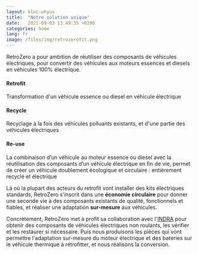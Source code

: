 ```yaml
---
layout: bloc-whyus
title:  "Notre solution unique"
date:   2021-09-03 13:49:35 +0200
categories: home
lang: fr
image: /files/img/retrozerofit.png
---
```


RetroZero a pour ambition de réutiliser des composants de véhicules électriques, pour convertir des véhicules aux moteurs essences et diesels en véhicules 100% électrique.

<div class="features clearfix" data-aos="fade-up" data-aos-delay="100">
<i class="fa fa-recycle" style="color: #35b729"></i>            
    <h4>Retrofit</h4>
    <p>Transformation d'un véhicule essence ou diesel en véhicule électrique</p>
</div>

<div class="features clearfix" data-aos="fade-up" data-aos-delay="200">
<i class="fa fa-recycle" style="color: #35b729"></i>          
    <h4>Recycle</h4>
    <p>Recyclage à la fois des véhicules polluants existants, et d'une partie des véhicules électriques</p>
</div>

<div class="features clearfix" data-aos="fade-up" data-aos-delay="300">
<i class="fa fa-recycle" style="color: #35b729"></i>
    <h4>Re-use</h4>
    <p>La combinaison d’un véhicule au moteur essence ou diesel avec la réutilisation des composants d’un véhicule électrique en fin de vie, permet de créer un véhicule doublement écologique et circulaire : entièrement recyclé et électrique</p>
</div>

Là où la plupart des acteurs du retrofit vont installer des kits électriques standards, RetroZero s'inscrit dans une **économie circulaire** pour donner une seconde vie à des composants existants de qualité, fonctionnels et fiables, et réaliser une adaptation **sur-mesure** aux véhicules.

Concrètement, RetroZero met à profit sa collaboration avec l'<a href="https://www.indra.fr" target="_blank">INDRA</a> pour obtenir des composants de véhicules électriques non roulants, les vérifier et les restaurer si nécessaire. Puis nous produisons les pièces qui vont permettre l'adaptation sur-mesure du moteur électrique et des bateries sur le véhicule thermique à rétrofitter, et nous réalisons la conversion.

